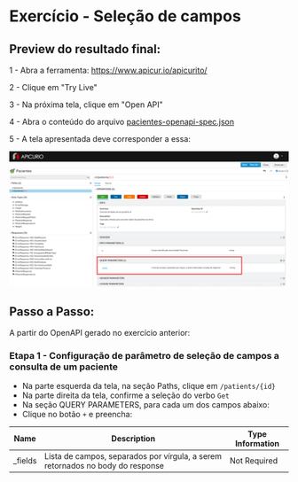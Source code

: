 # Exercício - Seleção de campos

## Preview do resultado final:

1 - Abra a ferramenta:
https://www.apicur.io/apicurito/

2 - Clique em "Try Live"

3 - Na próxima tela, clique em "Open API"
 
4 - Abra o conteúdo do arquivo [pacientes-openapi-spec.json](pacientes-openapi-spec.json)

5 - A tela apresentada deve corresponder a essa:

![print01.png](print01.png)

## Passo a Passo:

A partir do OpenAPI gerado no exercício anterior:

### Etapa 1 - Configuração de parâmetro de seleção de campos a consulta de um paciente

* Na parte esquerda da tela, na seção Paths, clique em `/patients/{id}`
* Na parte direita da tela, confirme a seleção do verbo `Get`
* Na seção QUERY PARAMETERS, para cada um dos campos abaixo:
* Clique no botão `+` e preencha:

Name | Description | Type Information
-----|-------------|-----------------
_fields | Lista de campos, separados por vírgula, a serem retornados no body do response | Not Required | String as String
